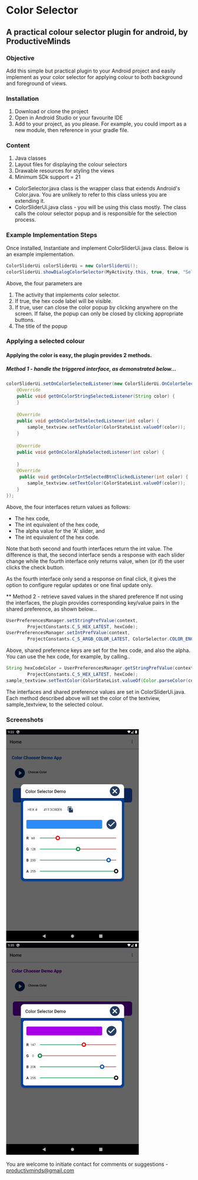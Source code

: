 # Color Selector

## A practical colour selector plugin for android, by ProductiveMinds

### Objective
Add this simple but practical plugin to your Android project and easily implement as your color selector for applying colour to both background and foreground of views. 


### Installation
1. Download or clone the project
2. Open in Android Studio or your favourite IDE
3. Add to your project, as you please. For example, you could import as a new module, then reference in your gradle file.


### Content
1. Java classes
2. Layout files for displaying the colour selectors
3. Drawable resources for styling the views
4. Minimum SDk support = 21

- ColorSelector.java class is the wrapper class that extends Android's Color.java. You are unlikely to refer to this class unless you are extending it.
- ColorSliderUi.java class - you will be using this class mostly. The class calls the colour selector popup and is responsible for the selection process.


### Example Implementation Steps
Once installed, Instantiate and implement ColorSliderUi.java class. 
Below is an example implementation.
```java
ColorSliderUi colorSliderUi = new ColorSliderUi();
colorSliderUi.showDialogColorSelector(MyActivity.this, true, true, "Select Text colour");
```

Above, the four parameters are
1. The activity that implements color selector.
2. If true, the hex code label will be visible.
3. If true, user can close the color popup by clicking anywhere on the screen. If false, the popup can only be closed by clicking appropriate buttons.
4. The title of the popup


### Applying a selected colour

#### Applying the color is easy, the plugin provides 2 methods.

##### Method 1 - handle the triggered interface, as demonstrated below...
```java
colorSliderUi.setOnColorSelectedListener(new ColorSliderUi.OnColorSelectedListener() {
    @Override
    public void getOnColorStringSelectedListener(String color) {
    }

    @Override
    public void getOnColorIntSelectedListener(int color) {
        sample_textview.setTextColor(ColorStateList.valueOf(color));
    }

    @Override
    public void getOnColorAlphaSelectedListener(int color) {

    }
    @Override
     public void getOnColorIntSelectedBtnClickedListener(int color) {
        sample_textview.setTextColor(ColorStateList.valueOf(color));
    }
});
```

Above, the four interfaces return values as follows: 
- The hex code, 
- The int equivalent of the hex code, 
- The alpha value for the 'A' slider, and 
- The int equivalent of the hex code. 

Note that both second and fourth interfaces return the int value. The difference is that, the second interface sends a response with each slider change while the fourth interface only returns value, when (or if) the user clicks the check button.

As the fourth interface only send a response on final click, it gives the option to configure regular updates or one final update only.

** Method 2 - retrieve saved values in the shared preference
If not using the interfaces, the plugin provides corresponding key/value pairs in the shared preference, as shown below...
```java
UserPreferencesManager.setStringPrefValue(context,
        ProjectConstants.C_S_HEX_LATEST, hexCode);
UserPreferencesManager.setIntPrefValue(context,
        ProjectConstants.C_S_ARGB_COLOR_LATEST, ColorSelector.COLOR_ENCODED);
```


Above, shared preference keys are set for the hex code, and also the alpha.
You can use the hex code, for example, by calling..
```java
String hexCodeColor = UserPreferencesManager.getStringPrefValue(context,
        ProjectConstants.C_S_HEX_LATEST, hexCode);
sample_textview.setTextColor(ColorStateList.valueOf(Color.parseColor(color)));
```


The interfaces and shared preference values are set in ColorSliderUi.java.
Each method described above will set the color of the textview, sample_textview, to the selected colour.


### Screenshots
![Screenshot 1](screenshots/screenshot_1.jpg)
![Screenshot 1](screenshots/screenshot_2.jpg)


You are welcome to initiate contact for comments or suggestions - productivminds@gmail.com




